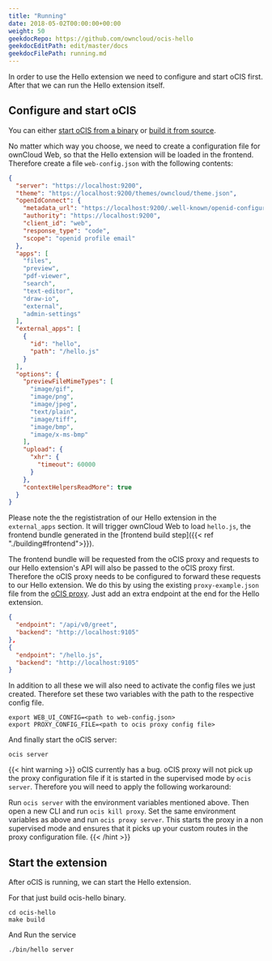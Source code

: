 ```yaml
---
title: "Running"
date: 2018-05-02T00:00:00+00:00
weight: 50
geekdocRepo: https://github.com/owncloud/ocis-hello
geekdocEditPath: edit/master/docs
geekdocFilePath: running.md
---
```


In order to use the Hello extension we need to configure and start oCIS first. After that we can run the Hello extension itself.

## Configure and start oCIS
You can either [start oCIS from a binary](https://owncloud.dev/ocis/getting-started/#binaries) or [build it from source](https://owncloud.dev/ocis/development/build/#build-the-ocis-binary).

No matter which way you choose, we need to create a configuration file for ownCloud Web, so that the Hello extension will be loaded in the frontend. Therefore create a file `web-config.json` with the following contents:
```json
{
  "server": "https://localhost:9200",
  "theme": "https://localhost:9200/themes/owncloud/theme.json",
  "openIdConnect": {
    "metadata_url": "https://localhost:9200/.well-known/openid-configuration",
    "authority": "https://localhost:9200",
    "client_id": "web",
    "response_type": "code",
    "scope": "openid profile email"
  },
  "apps": [
    "files",
    "preview",
    "pdf-viewer",
    "search",
    "text-editor",
    "draw-io",
    "external",
    "admin-settings"
  ],
  "external_apps": [
    {
      "id": "hello",
      "path": "/hello.js"
    }
  ],
  "options": {
    "previewFileMimeTypes": [
      "image/gif",
      "image/png",
      "image/jpeg",
      "text/plain",
      "image/tiff",
      "image/bmp",
      "image/x-ms-bmp"
    ],
    "upload": {
      "xhr": {
        "timeout": 60000
      }
    },
    "contextHelpersReadMore": true
  }
}
```

Please note the the regististration of our Hello extension in the `external_apps` section. It will trigger ownCloud Web to load `hello.js`, the frontend bundle generated in the [frontend build step]({{< ref "./building#frontend">}}).

The frontend bundle will be requested from the oCIS proxy and requests to our Hello extension's API will also be passed to the oCIS proxy first. Therefore the oCIS proxy needs to be configured to forward these requests to our Hello extension.
We do this by using the existing `proxy-example.json` file from the [oCIS proxy](https://github.com/owncloud/ocis/blob/master/proxy/config/proxy-example.json). Just add an extra endpoint at the end for the Hello extension.

```json
{
  "endpoint": "/api/v0/greet",
  "backend": "http://localhost:9105"
},
{
  "endpoint": "/hello.js",
  "backend": "http://localhost:9105"
}
```

In addition to all these we will also need to activate the config files we just created. Therefore set these two variables with the path to the respective config file.
```
export WEB_UI_CONFIG=<path to web-config.json>
export PROXY_CONFIG_FILE=<path to ocis proxy config file>
```
And finally start the oCIS server:
```
ocis server
```

{{< hint warning >}}
oCIS currently has a bug. oCIS proxy will not pick up the proxy configuration file if it is started in the supervised mode by `ocis server`. Therefore you will need to apply the following workaround:

Run `ocis server` with the environment variables mentioned above. Then open a new CLI and run `ocis kill proxy`. Set the same environment variables as above and run `ocis proxy server`. This starts the proxy in a non supervised mode and ensures that it picks up your custom routes in the proxy configuration file.
{{< /hint >}}

## Start the extension

After oCIS is running, we can start the Hello extension.

For that just build ocis-hello binary.
```
cd ocis-hello
make build
```
And Run the service
```
./bin/hello server
```
